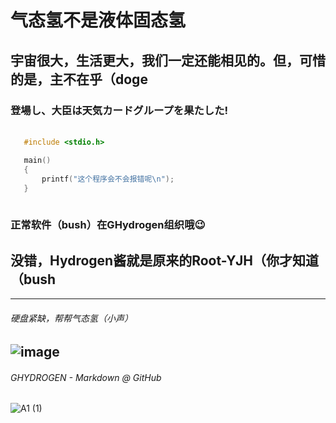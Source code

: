 # 气态氢不是液体固态氢
## 宇宙很大，生活更大，我们一定还能相见的。但，可惜的是，主不在乎（doge
### 登場し、大臣は天気カードグループを果たした!
####
 ```c

    #include <stdio.h>

    main()
    {
        printf("这个程序会不会报错呢\n");
    }
    
```
### 正常软件（bush）在GHydrogen组织哦😉
## 没错，Hydrogen酱就是原来的Root-YJH（你才知道（bush
---
###### 硬盘紧缺，帮帮气态氢（小声）
![image](https://user-images.githubusercontent.com/111329731/193461749-bb6af78a-2664-4811-b539-9041cbfae882.png)
---
###### GHYDROGEN - Markdown @ GitHub
![A1 (1)](https://user-images.githubusercontent.com/111329731/196027211-09ead4f3-d27b-48b1-bd8b-76b5403e1a1d.png)
